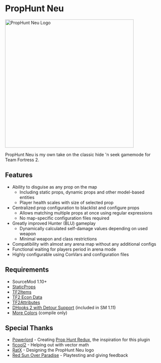 # PropHunt Neu

<img alt="PropHunt Neu Logo" src="https://user-images.githubusercontent.com/25514044/142745733-071c7ba2-15c3-4731-b0d8-8100a73ca0c9.png" width="420"/>

PropHunt Neu is my own take on the classic hide 'n seek gamemode for Team Fortress 2.

## Features

* Ability to disguise as any prop on the map
    * Including static props, dynamic props and other model-based entities
    * Player health scales with size of selected prop
* Centralized prop configuration to blacklist and configure props
    * Allows matching multiple props at once using regular expressions
    * No map-specific configuration files required
* Greatly improved Hunter (BLU) gameplay
    * Dynamically calculated self-damage values depending on used weapon
    * Minimal weapon and class restrictions
* Compatibility with almost any arena map without any additional configs
* Functional waiting for players period in arena mode
* Highly configurable using ConVars and configuration files

## Requirements

* SourceMod 1.10+
* [StaticProps](https://github.com/sigsegv-mvm/StaticProps)
* [TF2Items](https://github.com/asherkin/TF2Items)
* [TF2 Econ Data](https://github.com/nosoop/SM-TFEconData)
* [TF2Attributes](https://github.com/nosoop/tf2attributes)
* [DHooks 2 with Detour Support](https://github.com/peace-maker/DHooks2/tree/dynhooks) (included in SM 1.11)
* [More Colors](https://github.com/DoctorMcKay/sourcemod-plugins/blob/master/scripting/include/morecolors.inc) (compile only)

## Special Thanks

* [Powerlord](https://github.com/powerlord) - Creating [Prop Hunt Redux](https://github.com/powerlord/sourcemod-prophunt), the inspiration for this plugin
* [ficool2](https://github.com/ficool2) - Helping out with vector math
* [RatX](https://steamcommunity.com/profiles/76561198058574997) - Designing the PropHunt Neu logo
* [Red Sun Over Paradise](https://redsun.tf) - Playtesting and giving feedback
